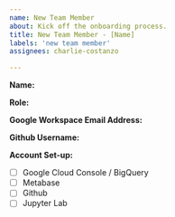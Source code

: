 ```yaml
---
name: New Team Member
about: Kick off the onboarding process.
title: New Team Member - [Name]
labels: 'new team member'
assignees: charlie-costanzo

---
```


**Name:**

**Role:**

**Google Workspace Email Address:**

**Github Username:**

**Account Set-up:**
- [ ] Google Cloud Console / BigQuery
- [ ] Metabase
- [ ] Github
- [ ] Jupyter Lab
